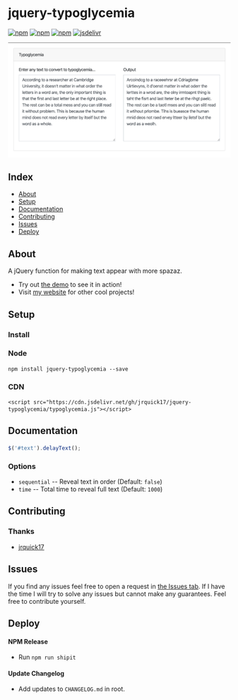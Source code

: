 # jquery-typoglycemia #

[![npm](https://img.shields.io/npm/l/jquery-typoglycemia.svg)](https://www.npmjs.com/package/jquery-typoglycemia/)
[![npm](https://img.shields.io/npm/dt/jquery-typoglycemia.svg)](https://www.npmjs.com/package/jquery-typoglycemia)
[![npm](https://img.shields.io/npm/dm/jquery-typoglycemia.svg)](https://www.npmjs.com/package/jquery-typoglycemia)
[![jsdelivr](https://data.jsdelivr.com/v1/package/gh/jrquick17/jquery-typoglycemia/badge)](https://www.jsdelivr.com/package/gh/jrquick17/jquery-typoglycemia)

![](example.png)

## Index ##

* [About](#about)
* [Setup](#setup)
* [Documentation](#documentation)
* [Contributing](#contributing)
* [Issues](#issues)
* [Deploy](#deploy)

## About ## 

A jQuery function for making text appear with more spazaz. 

* Try out [the demo](https://jquery-typoglycemia.jrquick.com) to see it in action!
* Visit [my website](https://jrquick.com) for other cool projects!

## Setup ##

### Install ###

### Node ###

```
npm install jquery-typoglycemia --save
```

### CDN ###

```
<script src="https://cdn.jsdelivr.net/gh/jrquick17/jquery-typoglycemia/typoglycemia.js"></script>
```

## Documentation ##

```javascript
$('#text').delayText();
```

### Options ###

* `sequential` -- Reveal text in order (Default: `false`)
* `time` -- Total time to reveal full text (Default: `1000`)

## Contributing ##

### Thanks ###

* [jrquick17](https://github.com/jrquick17)

## Issues ##

If you find any issues feel free to open a request in [the Issues tab](https://github.com/jrquick17/jquery-typoglycemia/issues). If I have the time I will try to solve any issues but cannot make any guarantees. Feel free to contribute yourself.

## Deploy ##

#### NPM Release ####

* Run `npm run shipit`

#### Update Changelog ####

* Add updates to `CHANGELOG.md` in root.
